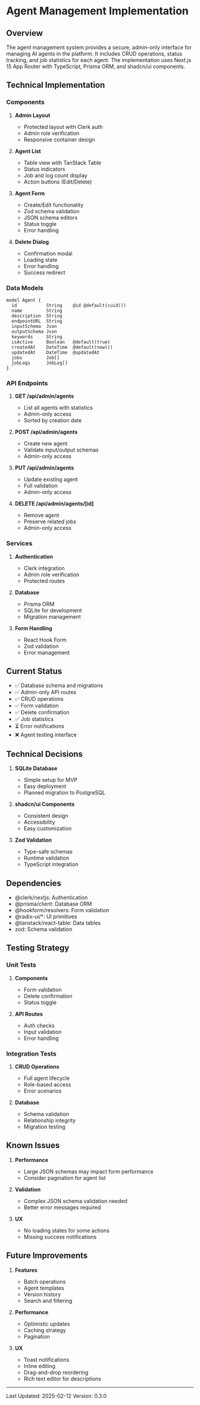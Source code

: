 # Agent Management Implementation

## Overview

The agent management system provides a secure, admin-only interface for managing AI agents in the platform. It includes CRUD operations, status tracking, and job statistics for each agent. The implementation uses Next.js 15 App Router with TypeScript, Prisma ORM, and shadcn/ui components.

## Technical Implementation

### Components

1. **Admin Layout**

   - Protected layout with Clerk auth
   - Admin role verification
   - Responsive container design

2. **Agent List**

   - Table view with TanStack Table
   - Status indicators
   - Job and log count display
   - Action buttons (Edit/Delete)

3. **Agent Form**

   - Create/Edit functionality
   - Zod schema validation
   - JSON schema editors
   - Status toggle
   - Error handling

4. **Delete Dialog**
   - Confirmation modal
   - Loading state
   - Error handling
   - Success redirect

### Data Models

```prisma
model Agent {
  id           String    @id @default(cuid())
  name         String
  description  String
  endpointURL  String
  inputSchema  Json
  outputSchema Json
  keywords     String
  isActive     Boolean   @default(true)
  createdAt    DateTime  @default(now())
  updatedAt    DateTime  @updatedAt
  jobs         Job[]
  jobLogs      JobLog[]
}
```

### API Endpoints

1. **GET /api/admin/agents**

   - List all agents with statistics
   - Admin-only access
   - Sorted by creation date

2. **POST /api/admin/agents**

   - Create new agent
   - Validate input/output schemas
   - Admin-only access

3. **PUT /api/admin/agents**

   - Update existing agent
   - Full validation
   - Admin-only access

4. **DELETE /api/admin/agents/[id]**
   - Remove agent
   - Preserve related jobs
   - Admin-only access

### Services

1. **Authentication**

   - Clerk integration
   - Admin role verification
   - Protected routes

2. **Database**

   - Prisma ORM
   - SQLite for development
   - Migration management

3. **Form Handling**
   - React Hook Form
   - Zod validation
   - Error management

## Current Status

- ✅ Database schema and migrations
- ✅ Admin-only API routes
- ✅ CRUD operations
- ✅ Form validation
- ✅ Delete confirmation
- ✅ Job statistics
- ⏳ Error notifications
- ❌ Agent testing interface

## Technical Decisions

1. **SQLite Database**

   - Simple setup for MVP
   - Easy deployment
   - Planned migration to PostgreSQL

2. **shadcn/ui Components**

   - Consistent design
   - Accessibility
   - Easy customization

3. **Zod Validation**
   - Type-safe schemas
   - Runtime validation
   - TypeScript integration

## Dependencies

- @clerk/nextjs: Authentication
- @prisma/client: Database ORM
- @hookform/resolvers: Form validation
- @radix-ui/\*: UI primitives
- @tanstack/react-table: Data tables
- zod: Schema validation

## Testing Strategy

### Unit Tests

1. **Components**

   - Form validation
   - Delete confirmation
   - Status toggle

2. **API Routes**
   - Auth checks
   - Input validation
   - Error handling

### Integration Tests

1. **CRUD Operations**

   - Full agent lifecycle
   - Role-based access
   - Error scenarios

2. **Database**
   - Schema validation
   - Relationship integrity
   - Migration testing

## Known Issues

1. **Performance**

   - Large JSON schemas may impact form performance
   - Consider pagination for agent list

2. **Validation**

   - Complex JSON schema validation needed
   - Better error messages required

3. **UX**
   - No loading states for some actions
   - Missing success notifications

## Future Improvements

1. **Features**

   - Batch operations
   - Agent templates
   - Version history
   - Search and filtering

2. **Performance**

   - Optimistic updates
   - Caching strategy
   - Pagination

3. **UX**
   - Toast notifications
   - Inline editing
   - Drag-and-drop reordering
   - Rich text editor for descriptions

---

Last Updated: 2025-02-12
Version: 0.3.0
